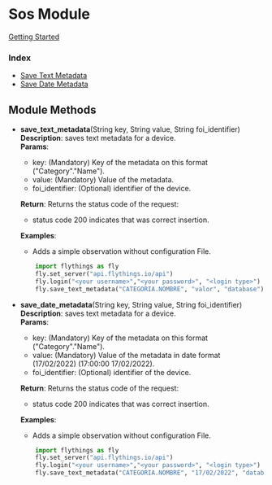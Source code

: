 # Sos Module

[Getting Started](https://github.com/flythings/python)

### Index

* [Save Text Metadata](#save_text_metadata)
* [Save Date Metadata](#save_date_metadata)

## Module Methods

- <a name="save_text_metadata"></a>**save_text_metadata**(String key, String value, String foi_identifier)    
  **Description**: saves text metadata for a device.   
  **Params**:
    - key: (Mandatory) Key of the metadata on this format ("Category"."Name").
    - value: (Mandatory) Value of the metadata.
    - foi_identifier: (Optional) identifier of the device.

  **Return**: Returns the status code of the request:
    - status code 200 indicates that was correct insertion.

  **Examples**:
    * Adds a simple observation without configuration File.
    ```PYTHON  
        import flythings as fly   
        fly.set_server("api.flythings.io/api")    
        fly.login("<your username>","<your password>", "<login type>")
        fly.save_text_metadata("CATEGORIA.NOMBRE", "valor", "database")    
    ```

- <a name="save_date_metadata"></a>**save_date_metadata**(String key, String value, String foi_identifier)    
  **Description**: saves text metadata for a device.   
  **Params**:
    - key: (Mandatory) Key of the metadata on this format ("Category"."Name").
    - value: (Mandatory) Value of the metadata in date format (17/02/2022) (17:00:00 17/02/2022).
    - foi_identifier: (Optional) identifier of the device.

  **Return**: Returns the status code of the request:
    - status code 200 indicates that was correct insertion.

  **Examples**:
    * Adds a simple observation without configuration File.
    ```PYTHON  
        import flythings as fly   
        fly.set_server("api.flythings.io/api")    
        fly.login("<your username>","<your password>", "<login type>")
        fly.save_text_metadata("CATEGORIA.NOMBRE", "17/02/2022", "database")    
    ```